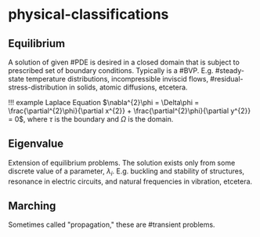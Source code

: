 # physical-classifications

## Equilibrium
A solution of given #PDE is desired in a closed domain that is subject to prescribed set of boundary conditions. Typically is a #BVP. E.g. #steady-state temperature distributions, incompressible inviscid flows, #residual-stress-distribution in solids, atomic diffusions, etcetera.

!!! example Laplace Equation
    $\nabla^{2}\phi = \Delta\phi = \frac{\partial^{2}\phi}{\partial x^{2}} + \frac{\partial^{2}\phi}{\partial y^{2}} = 0$, where $\tau$ is the boundary and $\Omega$ is the domain.

## Eigenvalue
Extension of equilibrium problems. The solution exists only from some discrete value of a parameter, $\lambda_{i}$. E.g. buckling and stability of structures, resonance in electric circuits, and natural frequencies in vibration, etcetera.

## Marching
Sometimes called "propagation," these are #transient problems.